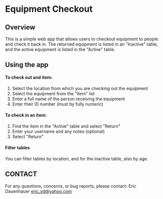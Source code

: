 Equipment Checkout
==================

## Overview
This is a simple web app that allows users to checkout equipment to people and check it back in.  The returned equipment is listed in an "Inactive" table, and the active equipment is listed in the "Active" table.

## Using the app
#### To check out and item:

1. Select the location from which you are checking out the equipment
2. Select the equipment from the "Item" list
3. Enter a full name of the person receiving the equipment
4. Enter their ID number (must by fully numeric)

#### To check in an item:

1. Find the item in the "Active" table and select "Return"
2. Enter your username and any notes (optional)
3. Select "Return"

#### Filter tables

You can filter tables by location, and for the inactive table, also by age.

## CONTACT			
For any questions, concerns, or bug reports, please contact:
Eric Dauenhauer
eric_yd@yahoo.com
